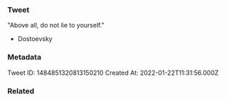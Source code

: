 ### Tweet
"Above all, do not lie to yourself." 

- Dostoevsky

### Metadata
Tweet ID: 1484851320813150210
Created At: 2022-01-22T11:31:56.000Z

### Related

